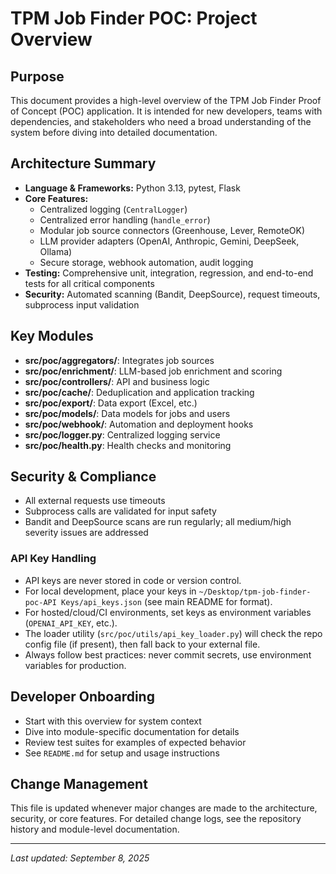 # TPM Job Finder POC: Project Overview

## Purpose
This document provides a high-level overview of the TPM Job Finder Proof of Concept (POC) application. It is intended for new developers, teams with dependencies, and stakeholders who need a broad understanding of the system before diving into detailed documentation.

## Architecture Summary
- **Language & Frameworks:** Python 3.13, pytest, Flask
- **Core Features:**
  - Centralized logging (`CentralLogger`)
  - Centralized error handling (`handle_error`)
  - Modular job source connectors (Greenhouse, Lever, RemoteOK)
  - LLM provider adapters (OpenAI, Anthropic, Gemini, DeepSeek, Ollama)
  - Secure storage, webhook automation, audit logging
- **Testing:** Comprehensive unit, integration, regression, and end-to-end tests for all critical components
- **Security:** Automated scanning (Bandit, DeepSource), request timeouts, subprocess input validation

## Key Modules
- **src/poc/aggregators/**: Integrates job sources
- **src/poc/enrichment/**: LLM-based job enrichment and scoring
- **src/poc/controllers/**: API and business logic
- **src/poc/cache/**: Deduplication and application tracking
- **src/poc/export/**: Data export (Excel, etc.)
- **src/poc/models/**: Data models for jobs and users
- **src/poc/webhook/**: Automation and deployment hooks
- **src/poc/logger.py**: Centralized logging service
- **src/poc/health.py**: Health checks and monitoring

## Security & Compliance
- All external requests use timeouts
- Subprocess calls are validated for input safety
- Bandit and DeepSource scans are run regularly; all medium/high severity issues are addressed

### API Key Handling

- API keys are never stored in code or version control.
- For local development, place your keys in `~/Desktop/tpm-job-finder-poc-API Keys/api_keys.json` (see main README for format).
- For hosted/cloud/CI environments, set keys as environment variables (`OPENAI_API_KEY`, etc.).
- The loader utility (`src/poc/utils/api_key_loader.py`) will check the repo config file (if present), then fall back to your external file.
- Always follow best practices: never commit secrets, use environment variables for production.

## Developer Onboarding
- Start with this overview for system context
- Dive into module-specific documentation for details
- Review test suites for examples of expected behavior
- See `README.md` for setup and usage instructions

## Change Management
This file is updated whenever major changes are made to the architecture, security, or core features. For detailed change logs, see the repository history and module-level documentation.

---
_Last updated: September 8, 2025_
